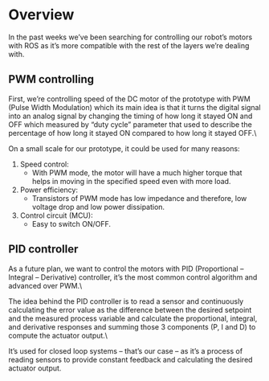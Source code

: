 # Overview
In the past weeks we’ve been searching for controlling our robot’s motors with ROS as it’s more compatible with the rest of the layers we’re dealing with. 
## PWM controlling
First, we’re controlling speed of the DC motor of the prototype with PWM (Pulse Width Modulation) which its main idea is that it turns the digital signal into an analog signal by changing the timing of how long it stayed ON and OFF which measured by “duty cycle” parameter that used to describe the percentage of how long it stayed ON compared to how long it stayed OFF.\ 

On a small scale for our prototype, it could be used for many reasons:
1. Speed control:
   - With PWM mode, the motor will have a much higher torque that helps in moving in the specified speed even with more load.
1. Power efficiency:
   * Transistors of PWM mode has low impedance and therefore, low voltage drop and low power dissipation.
1. Control circuit (MCU):
   + Easy to switch ON/OFF.
## PID controller
As a future plan, we want to control the motors with PID (Proportional – Integral – Derivative) controller, it’s the most common control algorithm and advanced over PWM.\

The idea behind the PID controller is to read a sensor and continuously calculating the error value as the difference between the desired setpoint and the measured process variable and calculate the proportional, integral, and derivative responses and summing those 3 components (P, I and D) to compute the actuator output.\

It’s used for closed loop systems – that’s our case – as it’s a process of reading sensors to provide constant feedback and calculating the desired actuator output.
